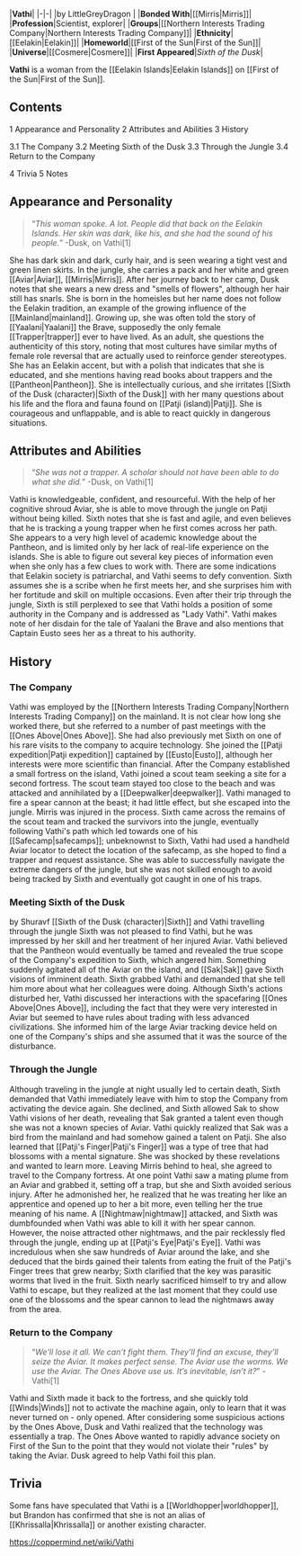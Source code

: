 |**Vathi**|
|-|-|
|by  LittleGreyDragon |
|**Bonded With**|[[Mirris\|Mirris]]|
|**Profession**|Scientist, explorer|
|**Groups**|[[Northern Interests Trading Company\|Northern Interests Trading Company]]|
|**Ethnicity**|[[Eelakin\|Eelakin]]|
|**Homeworld**|[[First of the Sun\|First of the Sun]]|
|**Universe**|[[Cosmere\|Cosmere]]|
|**First Appeared**|*Sixth of the Dusk*|

**Vathi** is a woman from the [[Eelakin Islands\|Eelakin Islands]] on [[First of the Sun\|First of the Sun]].

## Contents

1 Appearance and Personality
2 Attributes and Abilities
3 History

3.1 The Company
3.2 Meeting Sixth of the Dusk
3.3 Through the Jungle
3.4 Return to the Company


4 Trivia
5 Notes


## Appearance and Personality
>“*This woman spoke. A lot. People did that back on the Eelakin Islands. Her skin was dark, like his, and she had the sound of his people.*”
\-Dusk, on Vathi[1]


She has dark skin and dark, curly hair, and is seen wearing a tight vest and green linen skirts. In the jungle, she carries a pack and her white and green [[Aviar\|Aviar]], [[Mirris\|Mirris]]. After her journey back to her camp, Dusk notes that she wears a new dress and "smells of flowers", although her hair still has snarls.
She is born in the homeisles but her name does not follow the Eelakin tradition, an example of the growing influence of the [[Mainland\|mainland]]. Growing up, she was often told the story of [[Yaalani\|Yaalani]] the Brave, supposedly the only female [[Trapper\|trapper]] ever to have lived. As an adult, she questions the authenticity of this story, noting that most cultures have similar myths of female role reversal that are actually used to reinforce gender stereotypes.
She has an Eelakin accent, but with a polish that indicates that she is educated, and she mentions having read books about trappers and the [[Pantheon\|Pantheon]]. She is intellectually curious, and she irritates [[Sixth of the Dusk (character)\|Sixth of the Dusk]] with her many questions about his life and the flora and fauna found on [[Patji (island)\|Patji]]. She is courageous and unflappable, and is able to react quickly in dangerous situations.

## Attributes and Abilities
>“*She was not a trapper. A scholar should not have been able to do what she did.*”
\-Dusk, on Vathi[1]


Vathi is knowledgeable, confident, and resourceful. With the help of her cognitive shroud Aviar, she is able to move through the jungle on Patji without being killed. Sixth notes that she is fast and agile, and even believes that he is tracking a young trapper when he first comes across her path. She appears to a very high level of academic knowledge about the Pantheon, and is limited only by her lack of real-life experience on the islands. She is able to figure out several key pieces of information even when she only has a few clues to work with.
There are some indications that Eelakin society is patriarchal, and Vathi seems to defy convention. Sixth assumes she is a scribe when he first meets her, and she surprises him with her fortitude and skill on multiple occasions. Even after their trip through the jungle, Sixth is still perplexed to see that Vathi holds a position of some authority in the Company and is addressed as "Lady Vathi". Vathi makes note of her disdain for the tale of Yaalani the Brave and also mentions that Captain Eusto sees her as a threat to his authority.

## History
### The Company
Vathi was employed by the [[Northern Interests Trading Company\|Northern Interests Trading Company]] on the mainland. It is not clear how long she worked there, but she referred to a number of past meetings with the [[Ones Above\|Ones Above]]. She had also previously met Sixth on one of his rare visits to the company to acquire technology.
She joined the [[Patji expedition\|Patji expedition]] captained by [[Eusto\|Eusto]], although her interests were more scientific than financial. After the Company established a small fortress on the island, Vathi joined a scout team seeking a site for a second fortress. The scout team stayed too close to the beach and was attacked and annihilated by a [[Deepwalker\|deepwalker]]. Vathi managed to fire a spear cannon at the beast; it had little effect, but she escaped into the jungle. Mirris was injured in the process.
Sixth came across the remains of the scout team and tracked the survivors into the jungle, eventually following Vathi's path which led towards one of his [[Safecamp\|safecamps]]; unbeknownst to Sixth, Vathi had used a handheld Aviar locator to detect the location of the safecamp, as she hoped to find a trapper and request assistance. She was able to successfully navigate the extreme dangers of the jungle, but she was not skilled enough to avoid being tracked by Sixth and eventually got caught in one of his traps.

### Meeting Sixth of the Dusk
 by  Shuravf  [[Sixth of the Dusk (character)\|Sixth]] and Vathi travelling through the jungle
Sixth was not pleased to find Vathi, but he was impressed by her skill and her treatment of her injured Aviar. Vathi believed that the Pantheon would eventually be tamed and revealed the true scope of the Company's expedition to Sixth, which angered him. Something suddenly agitated all of the Aviar on the island, and [[Sak\|Sak]] gave Sixth visions of imminent death. Sixth grabbed Vathi and demanded that she tell him more about what her colleagues were doing. Although Sixth's actions disturbed her, Vathi discussed her interactions with the spacefaring [[Ones Above\|Ones Above]], including the fact that they were very interested in Aviar but seemed to have rules about trading with less advanced civilizations. She informed him of the large Aviar tracking device held on one of the Company's ships and she assumed that it was the source of the disturbance.

### Through the Jungle
Although traveling in the jungle at night usually led to certain death, Sixth demanded that Vathi immediately leave with him to stop the Company from activating the device again. She declined, and Sixth allowed Sak to show Vathi visions of her death, revealing that Sak granted a talent even though she was not a known species of Aviar. Vathi quickly realized that Sak was a bird from the mainland and had somehow gained a talent on Patji. She also learned that [[Patji's Finger\|Patji's Finger]] was a type of tree that had blossoms with a mental signature. She was shocked by these revelations and wanted to learn more. Leaving Mirris behind to heal, she agreed to travel to the Company fortress.
At one point Vathi saw a mating plume from an Aviar and grabbed it, setting off a trap, but she and Sixth avoided serious injury. After he admonished her, he realized that he was treating her like an apprentice and opened up to her a bit more, even telling her the true meaning of his name. A [[Nightmaw\|nightmaw]] attacked, and Sixth was dumbfounded when Vathi was able to kill it with her spear cannon. However, the noise attracted other nightmaws, and the pair recklessly fled through the jungle, ending up at [[Patji's Eye\|Patji's Eye]]. Vathi was incredulous when she saw hundreds of Aviar around the lake, and she deduced that the birds gained their talents from eating the fruit of the Patji's Finger trees that grew nearby; Sixth clarified that the key was parasitic worms that lived in the fruit. Sixth nearly sacrificed himself to try and allow Vathi to escape, but they realized at the last moment that they could use one of the blossoms and the spear cannon to lead the nightmaws away from the area.

### Return to the Company
>“*We'll lose it all. We can’t fight them. They’ll find an excuse, they’ll seize the Aviar. It makes perfect sense. The Aviar use the worms. We use the Aviar. The Ones Above use us. It’s inevitable, isn’t it?*”
\-Vathi[1]


Vathi and Sixth made it back to the fortress, and she quickly told [[Winds\|Winds]] not to activate the machine again, only to learn that it was never turned on - only opened. After considering some suspicious actions by the Ones Above, Dusk and Vathi realized that the technology was essentially a trap. The Ones Above wanted to rapidly advance society on First of the Sun to the point that they would not violate their "rules" by taking the Aviar. Dusk agreed to help Vathi foil this plan.

## Trivia
Some fans have speculated that Vathi is a [[Worldhopper\|worldhopper]], but Brandon has confirmed that she is not an alias of [[Khrissalla\|Khrissalla]] or another existing character.


https://coppermind.net/wiki/Vathi